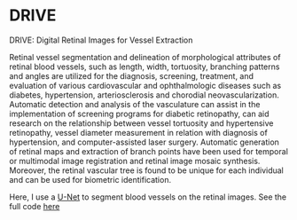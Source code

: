 # DRIVE
 DRIVE: Digital Retinal Images for Vessel Extraction
 
 
Retinal vessel segmentation and delineation of morphological attributes of retinal blood vessels, such as length, width, tortuosity, branching patterns and angles are utilized for the diagnosis, screening, treatment, and evaluation of various cardiovascular and ophthalmologic diseases such as diabetes, hypertension, arteriosclerosis and chorodial neovascularization. Automatic detection and analysis of the vasculature can assist in the implementation of screening programs for diabetic retinopathy, can aid research on the relationship between vessel tortuosity and hypertensive retinopathy, vessel diameter measurement in relation with diagnosis of hypertension, and computer-assisted laser surgery. Automatic generation of retinal maps and extraction of branch points have been used for temporal or multimodal image registration and retinal image mosaic synthesis. Moreover, the retinal vascular tree is found to be unique for each individual and can be used for biometric identification.

Here, I use a <a href="https://arxiv.org/abs/1505.04597">U-Net</a> to segment blood vessels on the retinal images. See the full code <a href="https://github.com/hmoghimifam/DRIVE">here</a>
